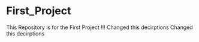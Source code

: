 # First_Project
This Repository is for the First Project !!!
Changed this decirptions
Changed this decirptions
